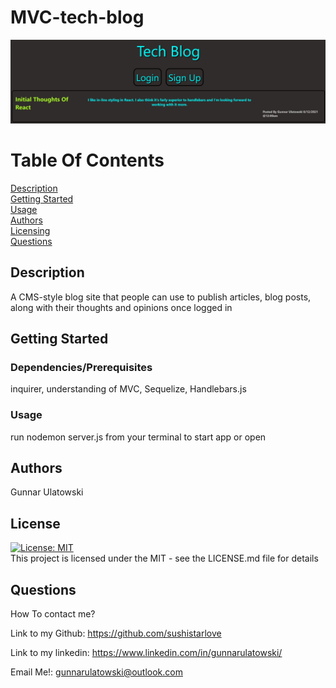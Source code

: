 # MVC-tech-blog

![screenshot of app](./public/techblog.jpg)
      
  # Table Of Contents
  
  [Description](##Description)  
  [Getting Started](##Dependencies)  
  [Usage](##Usage)  
  [Authors](##Authors)  
  [Licensing](##License)  
  [Questions](##Questions)  
  
  
  ## Description
      
 A CMS-style blog site that people can use to publish articles, blog posts, along with their thoughts and opinions once logged in
      
  ## Getting Started
      
  ### Dependencies/Prerequisites
      
  inquirer, understanding of MVC, Sequelize, Handlebars.js 
      
  ### Usage
      
  run nodemon server.js from your terminal to start app or open
      
  ## Authors
      
  Gunnar Ulatowski
      

  ## License
  [![License: MIT](https://img.shields.io/badge/License-MIT-yellow.svg)](https://opensource.org/licenses/MIT)  
  This project is licensed under the MIT  - see the LICENSE.md file for details
  
  
  ## Questions
      
  How To contact me?
  
  Link to my Github: https://github.com/sushistarlove

  Link to my linkedin: https://www.linkedin.com/in/gunnarulatowski/
  
  Email Me!: gunnarulatowski@outlook.com